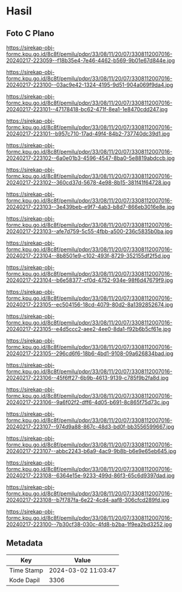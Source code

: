 # Hasil

## Foto C Plano

https://sirekap-obj-formc.kpu.go.id/8c8f/pemilu/pdpr/33/08/11/20/07/3308112007016-20240217-223059--f18b35e4-7e46-4462-b569-9b01e67d844e.jpg

https://sirekap-obj-formc.kpu.go.id/8c8f/pemilu/pdpr/33/08/11/20/07/3308112007016-20240217-223100--03ac9e42-1324-4195-9d51-904a069f9da4.jpg

https://sirekap-obj-formc.kpu.go.id/8c8f/pemilu/pdpr/33/08/11/20/07/3308112007016-20240217-223101--47178418-bc62-471f-8ea1-1e8470cdd247.jpg

https://sirekap-obj-formc.kpu.go.id/8c8f/pemilu/pdpr/33/08/11/20/07/3308112007016-20240217-223101--b957c710-17ad-49f4-84b2-737740dc39d1.jpg

https://sirekap-obj-formc.kpu.go.id/8c8f/pemilu/pdpr/33/08/11/20/07/3308112007016-20240217-223102--6a0e01b3-4596-4547-8ba0-5e8819abdccb.jpg

https://sirekap-obj-formc.kpu.go.id/8c8f/pemilu/pdpr/33/08/11/20/07/3308112007016-20240217-223102--360cd37d-5678-4e98-8b15-381f41f64728.jpg

https://sirekap-obj-formc.kpu.go.id/8c8f/pemilu/pdpr/33/08/11/20/07/3308112007016-20240217-223103--3e439beb-e9f7-4ab3-b8d7-866eb3016e8e.jpg

https://sirekap-obj-formc.kpu.go.id/8c8f/pemilu/pdpr/33/08/11/20/07/3308112007016-20240217-223103--afe7d759-5c55-4fbb-a500-236c5835b0ba.jpg

https://sirekap-obj-formc.kpu.go.id/8c8f/pemilu/pdpr/33/08/11/20/07/3308112007016-20240217-223104--8b8501e9-c102-493f-8729-352155df2f5d.jpg

https://sirekap-obj-formc.kpu.go.id/8c8f/pemilu/pdpr/33/08/11/20/07/3308112007016-20240217-223104--b6e58377-cf0d-4752-934e-98f6d47679f9.jpg

https://sirekap-obj-formc.kpu.go.id/8c8f/pemilu/pdpr/33/08/11/20/07/3308112007016-20240217-223105--ec504156-18cd-4079-80d2-8a1392852674.jpg

https://sirekap-obj-formc.kpu.go.id/8c8f/pemilu/pdpr/33/08/11/20/07/3308112007016-20240217-223105--e4d5ccc2-aee2-4ee0-8da1-f92b6b5cf61e.jpg

https://sirekap-obj-formc.kpu.go.id/8c8f/pemilu/pdpr/33/08/11/20/07/3308112007016-20240217-223105--296cd6f6-18b6-4bd1-9108-09a626834bad.jpg

https://sirekap-obj-formc.kpu.go.id/8c8f/pemilu/pdpr/33/08/11/20/07/3308112007016-20240217-223106--45f6ff27-6b9b-4613-9139-c785f9b2fa8d.jpg

https://sirekap-obj-formc.kpu.go.id/8c8f/pemilu/pdpr/33/08/11/20/07/3308112007016-20240217-223106--9a6f02f2-dff6-4d05-b691-8c865f75d73c.jpg

https://sirekap-obj-formc.kpu.go.id/8c8f/pemilu/pdpr/33/08/11/20/07/3308112007016-20240217-223107--974d9a88-867c-48d3-bd0f-bb3556599667.jpg

https://sirekap-obj-formc.kpu.go.id/8c8f/pemilu/pdpr/33/08/11/20/07/3308112007016-20240217-223107--abbc2243-b6a9-4ac9-9b8b-b6e9e65eb645.jpg

https://sirekap-obj-formc.kpu.go.id/8c8f/pemilu/pdpr/33/08/11/20/07/3308112007016-20240217-223108--6364e15e-9233-499d-86f3-65c6d9397dad.jpg

https://sirekap-obj-formc.kpu.go.id/8c8f/pemilu/pdpr/33/08/11/20/07/3308112007016-20240217-223108--b7f787fa-6e22-4cd4-aaf8-306cfcd289fd.jpg

https://sirekap-obj-formc.kpu.go.id/8c8f/pemilu/pdpr/33/08/11/20/07/3308112007016-20240217-223100--7b30cf38-030c-4fd8-b2ba-1f9ea2bd3252.jpg


## Metadata

| Key        | Value               |
| ---------- | ------------------- |
| Time Stamp | 2024-03-02 11:03:47 |
| Kode Dapil | 3306                |



